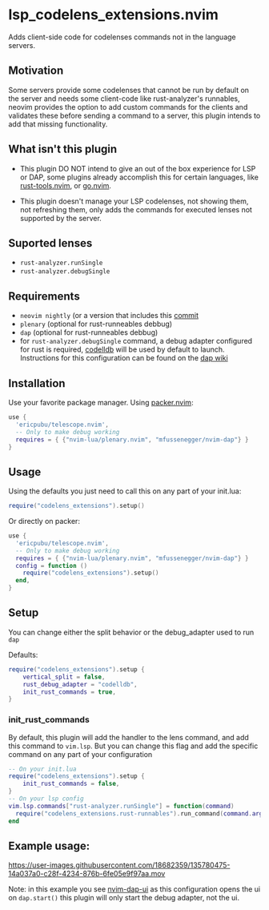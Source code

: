 # lsp_codelens_extensions.nvim
Adds client-side code for codelenses commands not in the language servers. 

## Motivation 
Some servers provide some codelenses that cannot be run by default on the server and needs some client-code
like rust-analyzer's runnables, neovim provides the option to add custom commands for the clients and
validates these before sending a command to a server, this plugin intends to add that missing functionality.

## What isn't this plugin
- This plugin DO NOT intend to give an out of the box experience for LSP or DAP, some plugins already 
accomplish this for certain languages, like [rust-tools.nvim](https://github.com/simrat39/rust-tools.nvim),
or [go.nvim](https://github.com/ray-x/go.nvim).

- This plugin doesn't manage your LSP codelenses, not showing them, not refreshing them, only adds the commands for executed lenses not supported by the server.

## Suported lenses
- `rust-analyzer.runSingle`
- `rust-analyzer.debugSingle`

## Requirements
- `neovim nightly` (or a version that includes this [commit](https://github.com/neovim/neovim/commit/19a77cd5a7cbd304e57118d6a09798223b6d2dbf)
- `plenary` (optional for rust-runneables debbug)
- `dap` (optional for rust-runneables debbug)
- for `rust-analyzer.debugSingle` command, a debug adapter configured for rust is required, [codelldb](https://github.com/vadimcn/vscode-lldb/) will be used by default to launch.
Instructions for this configuration can be found on the [dap wiki](https://github.com/mfussenegger/nvim-dap/wiki/Debug-Adapter-installation#ccrust-via-codelldb)

## Installation
Use your favorite package manager.
Using [packer.nvim](https://github.com/wbthomason/packer.nvim):
```lua
use {
  'ericpubu/telescope.nvim',
  -- Only to make debug working
  requires = { {"nvim-lua/plenary.nvim", "mfussenegger/nvim-dap"} }
}
```

## Usage
Using the defaults you just need to call this on any part of your init.lua:
```lua
require("codelens_extensions").setup()
```

Or directly on packer:
```lua
use {
  'ericpubu/telescope.nvim',
  -- Only to make debug working
  requires = { {"nvim-lua/plenary.nvim", "mfussenegger/nvim-dap"} }
  config = function ()
    require("codelens_extensions").setup()
  end,
}
```

## Setup
You can change either the split behavior or the debug_adapter used to run `dap`

Defaults:
```lua  
require("codelens_extensions").setup {
    vertical_split = false,
    rust_debug_adapter = "codelldb",
    init_rust_commands = true,
}
```

### init_rust_commands
By default, this plugin will add the handler to the lens command, and add this command to `vim.lsp`.
But you can change this flag and add the specific command on any part of your configuration
```lua
-- On your init.lua
require("codelens_extensions").setup {
    init_rust_commands = false,
}
-- On your lsp config
vim.lsp.commands["rust-analyzer.runSingle"] = function(command)
  require("codelens_extensions.rust-runnables").run_command(command.arguments[1].args)
end
```
## Example usage:
https://user-images.githubusercontent.com/18682359/135780475-14a037a0-c28f-4234-876b-6fe05e9f97aa.mov

Note: in this example you see [nvim-dap-ui](https://github.com/rcarriga/nvim-dap-ui) as this configuration opens the ui on `dap.start()` 
this plugin will only start the debug adapter, not the ui.



